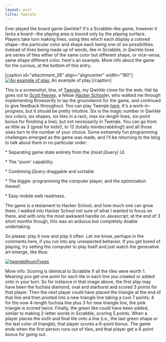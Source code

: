 ```yaml
---
layout: post
title: Twerqle
---
```

Ever played the board game Qwirkle? It's a Scrabble-like game, however it lacks a board--the playing area is bound only by the playing surface. Players take turn making lines, using tiles which each display a colored shape--the particular color and shape each being one of six possibilities. Instead of lines being made up of words, like in Scrabble, in Qwirkle lines are series of tiles either of the same color but different shape, or vice-versa, same shape different color. here's an example. More info about the game for the curious, at the bottom of this entry.

[caption id="attachment_26" align="aligncenter" width="180"][![An example of play.](http://galtman.com/wp-content/uploads/2013/06/twerqle_example-300x225.png)](http://galtman.com/wp-content/uploads/2013/06/twerqle_example.png) An example of play.[/caption]

This is a screenshot, btw, of [Twerqle](http://www.galtman.com/twerqle/ "Twerqle"), my Qwirkle clone for the web. Hat tip goes out to [Scott Feeney](http://www.scott.mn "Scott Feeney"), a fellow [Hacker School](http://www.hackerschool.com "Hacker School")er, who walked me through implementing Browserify to lay the groundwork for the game, and continued to give feedback throughout. You can play Twerqle [here](http://www.galtman.com/twerqle/ "TWERQLE"). It's a work-in-progress, but it should be pretty intuitive. Six is the magic number in Qwirkle (six colors, six shapes, six tiles in a rack, max six-length lines, six-point bonus for finishing a line), but not necessarily in Twerqle. You can go from as little as 3 (great for kids!), to 12 (totally mindscrabbling!) and all those sixes turn to the number of your choice. Some extremely fun programming challenges emerged as the game was made, and I'll be returning to the blog to talk about them in no particular order:


\*   Separating game state entirely from the (most jQuery) UI.


\*   The 'zoom' capability.


\*   Combining jQuery draggable and sortable


\*   The biggie: programming the computer player, and the optimization thereof.


\*   Easy mobile web readiness.

The game is a testament to Hacker School, and how much one can grow there. I walked into Hacker School not sure of what I wanted to focus on there, and with only the most awkward handle on Javascript; at the end of 3 short months though, this was an arduous but completely doable undertaking.

So please: play it now and play it often. Let me know, perhaps in the comments here, if you run into any unexpected behavior. If you get bored of playing, try setting the computer to play itself and just watch the generative art emerge, like thus:

[![twerqle8numTypes](http://galtman.com/wp-content/uploads/2013/06/twerqle8numTypes-283x300.png)](http://galtman.com/wp-content/uploads/2013/06/twerqle8numTypes.png)

More info: Scoring is identical to Scrabble if all the tiles were worth 1. Meaning you get one point for each tile in each line you created or added onto in your turn. So for instance in that image above, the first play may have been the fuchsia diamond, oval and starburst and scored 3 points for that player. Then the next player could have placed the triangle at the end of that line and then pivoted into a new triangle line taking a cool 7 points; 4 for the now 4-length fuchsia line plus 3 for new triangle line, the pink triangle is scored twice. Finally, the green like could have been added, similar to making 2-letter words in Scrabble, scoring 5 points. When a player places the sixth and final tile onto a line (i.e., the last green shape or the last color of triangle), that player scores a 6-point bonus. The game ends when the first person runs out of tiles, and that player get a 6-point bonus for going out.